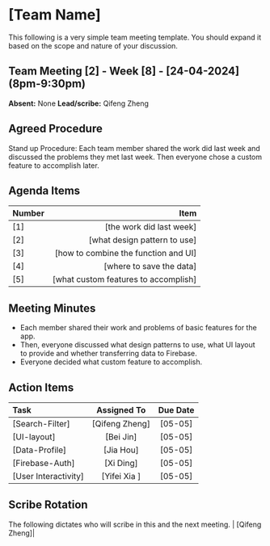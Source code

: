 # [Team Name]
This following is a very simple team meeting template. You should expand it based on the scope and nature of your discussion.

## Team Meeting [2] - Week [8] - [24-04-2024] (8pm-9:30pm)
**Absent:**
None
**Lead/scribe:**
Qifeng Zheng

## Agreed Procedure
Stand up Procedure:
Each team member shared the work did last week and discussed the problems they met last week.
Then everyone chose a custom feature to accomplish later.



## Agenda Items
| Number |                                 Item |
|:-------|-------------------------------------:|
| [1]    |             [the work did last week] |
| [2]    |         [what design pattern to use] |
| [3]    | [how to combine the function and UI] |
| [4]    |             [where to save the data] |
| [5]    | [what custom features to accomplish] |

## Meeting Minutes
- Each member shared their work and problems of basic features for the app.
- Then, everyone discussed what design patterns to use, 
what UI layout to provide and whether transferring data to Firebase.
- Everyone decided what custom feature to accomplish. 


## Action Items
| Task                 |  Assigned To   | Due Date |
|:---------------------|:--------------:|:--------:|
| [Search-Filter]      | [Qifeng Zheng] | [05-05]  |
| [UI-layout]          |   [Bei Jin]    | [05-05]  |
| [Data-Profile]       |   [Jia Hou]    | [05-05]  |
| [Firebase-Auth]      |   [Xi Ding]    | [05-05]  |
| [User Interactivity] |  [Yifei Xia ]  | [05-05]  |




## Scribe Rotation
The following dictates who will scribe in this and the next meeting.
| [Qifeng Zheng]|


